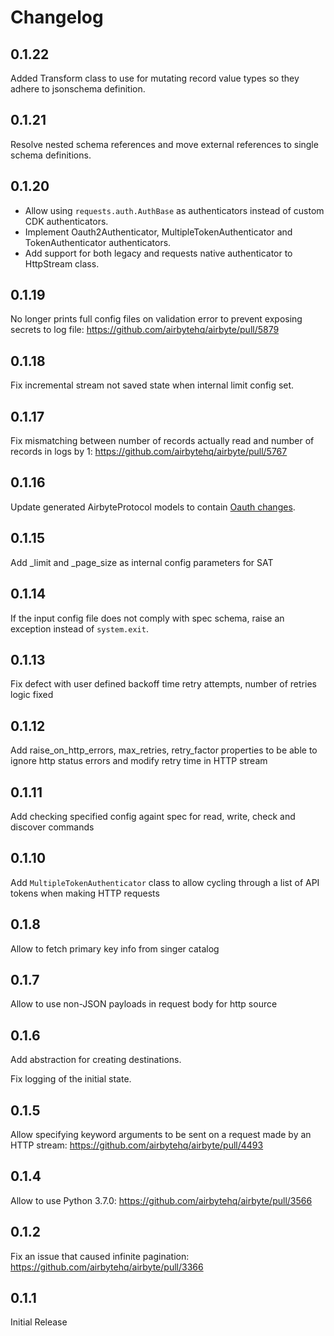 # Changelog

## 0.1.22
Added Transform class to use for mutating record value types so they adhere to jsonschema definition.

## 0.1.21
Resolve nested schema references and move external references to single schema definitions.

## 0.1.20
- Allow using `requests.auth.AuthBase` as authenticators instead of custom CDK authenticators.
- Implement Oauth2Authenticator, MultipleTokenAuthenticator and TokenAuthenticator authenticators.
- Add support for both legacy and requests native authenticator to HttpStream class.

## 0.1.19
No longer prints full config files on validation error to prevent exposing secrets to log file: https://github.com/airbytehq/airbyte/pull/5879

## 0.1.18
Fix incremental stream not saved state when internal limit config set.

## 0.1.17
Fix mismatching between number of records actually read and number of records in logs by 1: https://github.com/airbytehq/airbyte/pull/5767

## 0.1.16
Update generated AirbyteProtocol models to contain [Oauth changes](https://github.com/airbytehq/airbyte/pull/5776).

## 0.1.15
Add \_limit and \_page_size as internal config parameters for SAT

## 0.1.14
If the input config file does not comply with spec schema, raise an exception instead of `system.exit`.

## 0.1.13
Fix defect with user defined backoff time retry attempts, number of retries logic fixed

## 0.1.12
Add raise_on_http_errors, max_retries, retry_factor properties to be able to ignore http status errors and modify retry time in HTTP stream

## 0.1.11
Add checking specified config againt spec for read, write, check and discover commands

## 0.1.10
Add `MultipleTokenAuthenticator` class to allow cycling through a list of API tokens when making HTTP requests

## 0.1.8
Allow to fetch primary key info from singer catalog

## 0.1.7
Allow to use non-JSON payloads in request body for http source

## 0.1.6
Add abstraction for creating destinations.

Fix logging of the initial state.

## 0.1.5
Allow specifying keyword arguments to be sent on a request made by an HTTP stream: https://github.com/airbytehq/airbyte/pull/4493

## 0.1.4
Allow to use Python 3.7.0: https://github.com/airbytehq/airbyte/pull/3566

## 0.1.2
Fix an issue that caused infinite pagination: https://github.com/airbytehq/airbyte/pull/3366

## 0.1.1
Initial Release
